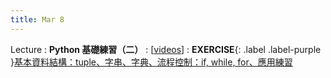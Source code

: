 ```yaml
---
title: Mar 8
---
```


Lecture
: **Python 基礎練習（二）**
  : [[videos](https://youtu.be/xHyU8ulQSiY)]
: **EXERCISE**{: .label .label-purple }[基本資料結構：tuple、字串、字典、流程控制：if, while, for、應用練習](https://colab.research.google.com/drive/1J77HFH2pJ9XzuSAQa1HhqalcxowLQoKD?usp=sharing)
